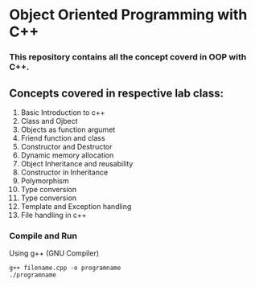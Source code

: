 <h1>Object Oriented Programming with C++</h1>
<h3>This repository contains all the concept coverd in OOP with C++.</h3>
<h2>Concepts covered in respective lab class:</h2>
<ol>
    <li>Basic Introduction to c++</li>
    <li>Class and Ojbect</li>
    <li>Objects as function argumet</li>
    <li>Friend function and class</li>
    <li>Constructor and Destructor</li>
    <li>Dynamic memory allocation</li>
    <li>Object Inheritance and reusability</li>
    <li>Constructor in Inheritance</li>
    <li>Polymorphism</li>
    <li>Type conversion</li>
    <li>Type conversion</li>
    <li>Template and Exception handling</li>
    <li>File handling in c++</li>
</ol>
 <h3>Compile and Run</h3>
    <p>Using g++ (GNU Compiler)</p>
    <pre><code>g++ filename.cpp -o programname
./programname</code></pre>
